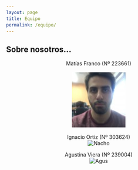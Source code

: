 ```yaml
---
layout: page
title: Equipo
permalink: /equipo/
---
```


## Sobre nosotros...

<center>  

Matías Franco (Nº 223661)  
 <div class="centrar">
    <img src="Matias.png" alt="Matias">
  </div>


Ignacio Ortiz (Nº 303624)  
![Nacho](/assets/Nacho.png)  

Agustina Viera (Nº 239004)  
![Agus](/assets/Agus.png)  
  
</center>

